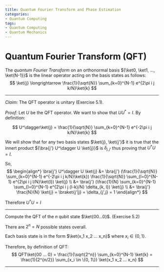 ```yaml
---
title: Quantum Fourier Transform and Phase Estimation
categories:
- Quantum Computing
tags:
- Quantum Computing
- Quantum Mechanics
---
```


# Quantum Fourier Transform (QFT)

The _quantum Fourier Transform_ on an orthonormal basis ${\ket0, \ket1, ..., \ket{N-1}}$ is the linear operator acting on the basis states as follows:
$$
\ket{j} \longrightarrow \frac{1}{\sqrt{N}} \sum_{k=0}^{N-1} e^{2\pi i j k/N}\ket{k}
$$

---

_Claim:_ The QFT operator is unitary (Exercise 5.1).

_Proof:_ Let $U$ be the QFT operator. We want to show that $UU^* = I$. By definition:

$$
U^\dagger\ket{j} = \frac{1}{\sqrt{N}} \sum_{k=0}^{N-1} e^{-2\pi i j k/N}\ket{k}
$$

We will show that for any two basis states $\ket{j}, \ket{j'}$ it is true that the innert product ${\bra{j'} U^\dagger U \ket{j}}$ is $\delta_{j, j'}$ thus proving that $U^\dagger U = I$.

So,
$$
\begin{align*}
\bra{j'} U^\dagger U \ket{j} &= \bra{j'} (\frac{1}{\sqrt{N}} \sum_{k=0}^{N-1} e^{-2\pi i j k/N}\ket{k}) \frac{1}{\sqrt{N}} \sum_{l=0}^{N-1} e^{2\pi i j l/N}\ket{l}) \ket{j} \\
&= \bra{j'} (\frac{1}{N} \sum_{k=0}^{N-1} \sum_{l=0}^{N-1} e^{2\pi i j (l-k)/N} \delta_{k, l}) \ket{j} \\
&= \bra{j'} \frac{N}{N} \ket{j} = \braket{j'|j} = \delta_{j',j} = 1
\end{align*}
$$

Therefore $U^\dagger U = I$

---

Compute the QFT of the $n$ qubit state $\ket{00...0}$. (Exercise 5.2)

There are $2^n = N$ possible states overall.

Each basis state is in the form $\ket{x_1 x_2 ... x_n}$ where $x_i \in \{0, 1\}$.

Therefore, by definition of QFT:
$$
QFT\ket{00 ... 0} = \frac{1}{\sqrt{2^n}} \sum_{k=0}^{N-1} \ket{k} = \frac{1}{2^{n/2}} \sum_{x_i \in \{0, 1\}} \ket{x_1 x_2 ... x_n}
$$

---

